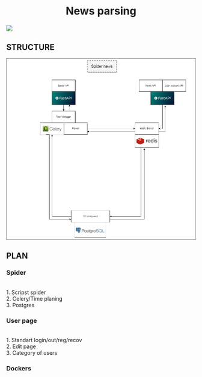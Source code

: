 <h1 align="center">News parsing</h1>
<img align="center" style="width:300px;"src="https://gas-kvas.com/uploads/posts/2023-02/1675464564_gas-kvas-com-p-pauk-na-fonovoi-risunok-34.jpg"></img>
<h2>STRUCTURE</h2>
<img align="center" style="width:600px;"src="https://github.com/Nairnbru007/News/blob/main/diagrams.jpg"></img>
<h2>PLAN</h2>
<h3>Spider</h3>
  <br>1. Scripst spider
  <br>2. Celery/Time planing 
  <br>3. Postgres

 <h3>User page</h3>
  <br>1. Standart login/out/reg/recov
  <br>2. Edit page
  <br>3. Category of users

<h3>Dockers</h3>

